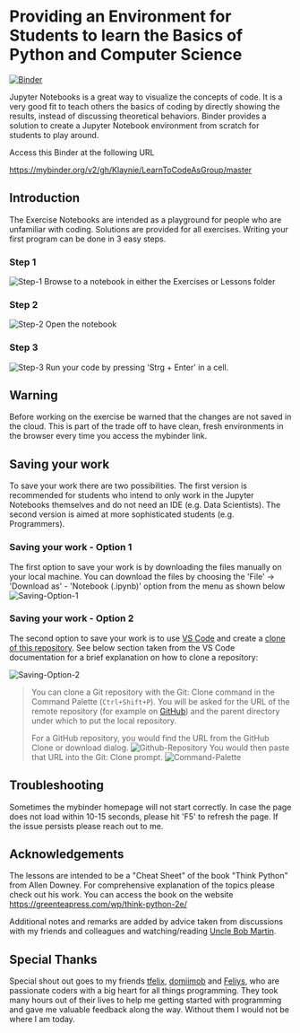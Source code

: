 # Providing an Environment for Students to learn the Basics of Python and Computer Science

[![Binder](http://mybinder.org/badge_logo.svg)](http://mybinder.org/v2/gh/binder-examples/requirements/master)

Jupyter Notebooks is a great way to visualize the concepts of code. It is a very good fit to teach others the basics of coding by directly showing the results, instead of discussing theoretical behaviors. Binder provides a solution to create a Jupyter Notebook environment from scratch for students to play around.

Access this Binder at the following URL

https://mybinder.org/v2/gh/Klaynie/LearnToCodeAsGroup/master

## Introduction

The Exercise Notebooks are intended as a playground for people who are unfamiliar with coding. Solutions are provided for all exercises.
Writing your first program can be done in 3 easy steps.

### Step 1
![Step-1](https://i.imgur.com/Ocb0ZTd.png)
Browse to a notebook in either the Exercises or Lessons folder

### Step 2
![Step-2](https://i.imgur.com/3rqfbMS.png)
Open the notebook

### Step 3
![Step-3](https://i.imgur.com/3z6flkQ.png)
Run your code by pressing 'Strg + Enter' in a cell.

## Warning

Before working on the exercise be warned that the changes are not saved in the cloud. This is part of the trade off to have clean, fresh environments in the browser every time you access the mybinder link.

## Saving your work

To save your work there are two possibilities. The first version is recommended for students who intend to only work in the Jupyter Notebooks themselves and do not need an IDE (e.g. Data Scientists). The second version is aimed at more sophisticated students (e.g. Programmers).

### Saving your work - Option 1

The first option to save your work is by downloading the files manually on your local machine. You can download the files by choosing the 'File' -> 'Download as' - 'Notebook (.ipynb)' option from the menu as shown below
![Saving-Option-1](https://i.imgur.com/628jNFF.png)

### Saving your work - Option 2

The second option to save your work is to use <a href="https://code.visualstudio.com/">VS Code</a> and create a <a href="https://code.visualstudio.com/Docs/editor/versioncontrol#_cloning-a-repository">clone of this repository</a>. See below section taken from the VS Code documentation for a brief explanation on how to clone a repository:

![Saving-Option-2](https://i.imgur.com/ujoVfnv.png)

> You can clone a Git repository with the Git: Clone command in the Command Palette (`Ctrl+Shift+P`). You will be asked for the URL of the remote repository (for example on <a href="https://github.com/">GitHub</a>) and the parent directory under which to put the local repository.
>
> For a GitHub repository, you would find the URL from the GitHub Clone or download dialog.
> ![Github-Repository](https://code.visualstudio.com/assets/docs/editor/versioncontrol/GitHub-clone-dialog.png)
> You would then paste that URL into the Git: Clone prompt.
> ![Command-Palette](https://code.visualstudio.com/assets/docs/editor/versioncontrol/set-repo-URL.png)

## Troubleshooting

Sometimes the mybinder homepage will not start correctly. In case the page does not load within 10-15 seconds, please hit 'F5' to refresh the page. If the issue persists please reach out to me.

## Acknowledgements

The lessons are intended to be a "Cheat Sheet" of the book "Think Python" from Allen Downey. For comprehensive explanation of the topics please check out his work. You can access the book on the website https://greenteapress.com/wp/think-python-2e/

Additional notes and remarks are added by advice taken from discussions with my friends and colleagues and watching/reading <a href="http://www.cleancoder.com/products">Uncle Bob Martin</a>.

## Special Thanks

Special shout out goes to my friends <a href="https://github.com/tfelix">tfelix</a>, <a href="https://github.com/domiimob">domiimob</a> and <a href="https://github.com/Feliys">Feliys</a>, who are passionate coders with a big heart for all things programming. They took many hours out of their lives to help me getting started with programming and gave me valuable feedback along the way. Without them I would not be where I am today.
